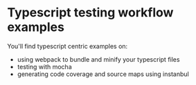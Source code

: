 # Typescript testing workflow examples

You'll find typescript centric examples on:
- using webpack to bundle and minify your typescript files
- testing with mocha
- generating code coverage and source maps using instanbul
